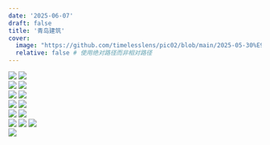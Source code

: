 ```yaml
---
date: '2025-06-07'
draft: false
title: '青岛建筑'
cover:
  image: "https://github.com/timelesslens/pic02/blob/main/2025-05-30%E9%9D%92%E5%B2%9B/1749295672250.jpg?raw=true" # 您可以使用文章中已有的图片或其他图片
  relative: false # 使用绝对路径而非相对路径
---
```


<div class="image-grid image-row-2">
  <img src="https://github.com/timelesslens/pic02/blob/main/2025-05-30%E9%9D%92%E5%B2%9B/1749295672367.jpg?raw=true" >
  <img src="https://github.com/timelesslens/pic02/blob/main/2025-05-30%E9%9D%92%E5%B2%9B/1749295672282.jpg?raw=true" >
</div>


<div class="image-grid image-row-2">
  <img src="https://github.com/timelesslens/pic02/blob/main/2025-05-30%E9%9D%92%E5%B2%9B/1749295672290.jpg?raw=true" >
  <img src="https://github.com/timelesslens/pic02/blob/main/2025-05-30%E9%9D%92%E5%B2%9B/1749295672300.jpg?raw=true" >
</div>

<div class="image-grid image-row-2">
  <img src="https://github.com/timelesslens/pic02/blob/main/2025-05-30%E9%9D%92%E5%B2%9B/1749295672274.jpg?raw=true" >
  <img src="https://github.com/timelesslens/pic02/blob/main/2025-05-30%E9%9D%92%E5%B2%9B/1749295672282.jpg?raw=true" >
</div>

<div class="image-grid image-row-2">
   <img src="https://github.com/timelesslens/pic02/blob/main/2025-05-30%E9%9D%92%E5%B2%9B/1749295672054.jpg?raw=true" >
  <img src="https://github.com/timelesslens/pic02/blob/main/2025-05-30%E9%9D%92%E5%B2%9B/1749295672074.jpg?raw=true" >
</div>
<div class="image-grid image-row-2">
   <img src="https://github.com/timelesslens/pic02/blob/main/2025-05-30%E9%9D%92%E5%B2%9B/1749295672212.jpg?raw=true" >
  <img src="https://github.com/timelesslens/pic02/blob/main/2025-05-30%E9%9D%92%E5%B2%9B/1749295672250.jpg?raw=true" >
</div>

<div class="image-grid image-row-3">
    <img src="https://github.com/timelesslens/pic02/blob/main/2025-05-30%E9%9D%92%E5%B2%9B/1749295672094.jpg?raw=true" >
  <img src="https://github.com/timelesslens/pic02/blob/main/2025-05-30%E9%9D%92%E5%B2%9B/1749295672110.jpg?raw=true" >
  <img src="https://github.com/timelesslens/pic02/blob/main/2025-05-30%E9%9D%92%E5%B2%9B/1749295672265.jpg?raw=true" >
</div>



<div class="image-grid image-row-1">
  <img src="https://github.com/timelesslens/pic02/blob/main/2025-05-30%E9%9D%92%E5%B2%9B/1749295672342.jpg?raw=true">
</div>





